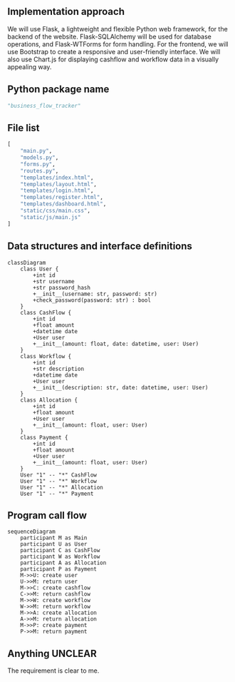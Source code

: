## Implementation approach
We will use Flask, a lightweight and flexible Python web framework, for the backend of the website. Flask-SQLAlchemy will be used for database operations, and Flask-WTForms for form handling. For the frontend, we will use Bootstrap to create a responsive and user-friendly interface. We will also use Chart.js for displaying cashflow and workflow data in a visually appealing way.

## Python package name
```python
"business_flow_tracker"
```

## File list
```python
[
    "main.py",
    "models.py",
    "forms.py",
    "routes.py",
    "templates/index.html",
    "templates/layout.html",
    "templates/login.html",
    "templates/register.html",
    "templates/dashboard.html",
    "static/css/main.css",
    "static/js/main.js"
]
```

## Data structures and interface definitions
```mermaid
classDiagram
    class User {
        +int id
        +str username
        +str password_hash
        +__init__(username: str, password: str)
        +check_password(password: str) : bool
    }
    class CashFlow {
        +int id
        +float amount
        +datetime date
        +User user
        +__init__(amount: float, date: datetime, user: User)
    }
    class Workflow {
        +int id
        +str description
        +datetime date
        +User user
        +__init__(description: str, date: datetime, user: User)
    }
    class Allocation {
        +int id
        +float amount
        +User user
        +__init__(amount: float, user: User)
    }
    class Payment {
        +int id
        +float amount
        +User user
        +__init__(amount: float, user: User)
    }
    User "1" -- "*" CashFlow
    User "1" -- "*" Workflow
    User "1" -- "*" Allocation
    User "1" -- "*" Payment
```

## Program call flow
```mermaid
sequenceDiagram
    participant M as Main
    participant U as User
    participant C as CashFlow
    participant W as Workflow
    participant A as Allocation
    participant P as Payment
    M->>U: create user
    U->>M: return user
    M->>C: create cashflow
    C->>M: return cashflow
    M->>W: create workflow
    W->>M: return workflow
    M->>A: create allocation
    A->>M: return allocation
    M->>P: create payment
    P->>M: return payment
```

## Anything UNCLEAR
The requirement is clear to me.
